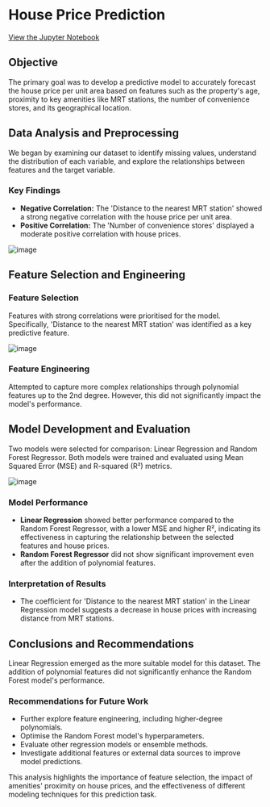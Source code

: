 # House Price Prediction

[View the Jupyter Notebook](https://github.com/Illias-b/House-Price-Prediction-Notebook.git) 

## Objective

The primary goal was to develop a predictive model to accurately forecast the house price per unit area based on features such as the property's age, proximity to key amenities like MRT stations, the number of convenience stores, and its geographical location.

## Data Analysis and Preprocessing

We began by examining our dataset to identify missing values, understand the distribution of each variable, and explore the relationships between features and the target variable.

### Key Findings

- **Negative Correlation:** The 'Distance to the nearest MRT station' showed a strong negative correlation with the house price per unit area.
- **Positive Correlation:** The 'Number of convenience stores' displayed a moderate positive correlation with house prices.

![image](https://github.com/Illias-b/House-Price-Prediction/assets/33836566/d33a13b6-9825-4e16-84c5-324406393159)

## Feature Selection and Engineering

### Feature Selection

Features with strong correlations were prioritised for the model. Specifically, 'Distance to the nearest MRT station' was identified as a key predictive feature.

![image](https://github.com/Illias-b/House-Price-Prediction/assets/33836566/7f8d3661-e7ef-4953-84a5-2d19665bfdb2)

### Feature Engineering

Attempted to capture more complex relationships through polynomial features up to the 2nd degree. However, this did not significantly impact the model's performance.

## Model Development and Evaluation

Two models were selected for comparison: Linear Regression and Random Forest Regressor. Both models were trained and evaluated using Mean Squared Error (MSE) and R-squared (R²) metrics.

![image](https://github.com/Illias-b/House-Price-Prediction/assets/33836566/54f2e44a-6a23-4dc3-ba38-bb0a491a3e86)


### Model Performance

- **Linear Regression** showed better performance compared to the Random Forest Regressor, with a lower MSE and higher R², indicating its effectiveness in capturing the relationship between the selected features and house prices.
- **Random Forest Regressor** did not show significant improvement even after the addition of polynomial features.

### Interpretation of Results

- The coefficient for 'Distance to the nearest MRT station' in the Linear Regression model suggests a decrease in house prices with increasing distance from MRT stations.

## Conclusions and Recommendations

Linear Regression emerged as the more suitable model for this dataset. The addition of polynomial features did not significantly enhance the Random Forest model's performance.

### Recommendations for Future Work

- Further explore feature engineering, including higher-degree polynomials.
- Optimise the Random Forest model's hyperparameters.
- Evaluate other regression models or ensemble methods.
- Investigate additional features or external data sources to improve model predictions.

This analysis highlights the importance of feature selection, the impact of amenities' proximity on house prices, and the effectiveness of different modeling techniques for this prediction task.
